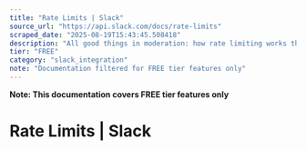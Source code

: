 ```yaml
---
title: "Rate Limits | Slack"
source_url: "https://api.slack.com/docs/rate-limits"
scraped_date: "2025-08-19T15:43:45.508418"
description: "All good things in moderation: how rate limiting works throughout the Slack platform."
tier: "FREE"
category: "slack_integration"
note: "Documentation filtered for FREE tier features only"
---
```

**Note: This documentation covers FREE tier features only**

# Rate Limits | Slack

